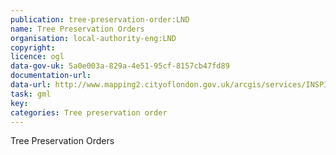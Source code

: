 ```yaml
---
publication: tree-preservation-order:LND
name: Tree Preservation Orders
organisation: local-authority-eng:LND
copyright: 
licence: ogl
data-gov-uk: 5a0e003a-829a-4e51-95cf-8157cb47fd89
documentation-url: 
data-url: http://www.mapping2.cityoflondon.gov.uk/arcgis/services/INSPIRE/MapServer/WFSServer?&typename=INSPIRE:Tree_Preservation_Orders&outputFormat=GML2
task: gml
key: 
categories: Tree preservation order
---
```


Tree Preservation Orders
